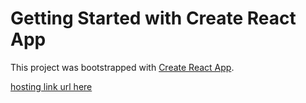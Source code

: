 # Getting Started with Create React App

This project was bootstrapped with [Create React App](https://github.com/facebook/create-react-app).


[hosting link url here](http://rc-react-gif-expert-app.surge.sh/)
